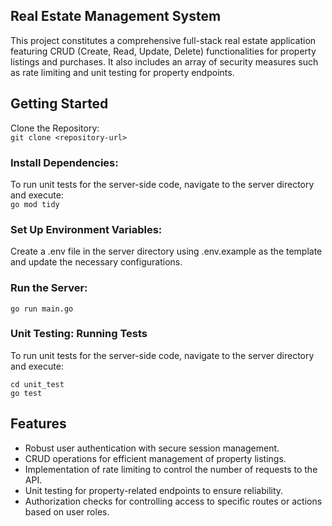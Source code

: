 ## Real Estate Management System

This project constitutes a comprehensive full-stack real estate application featuring CRUD (Create, Read, Update, Delete) functionalities for property listings and purchases.
It also includes an array of security measures such as rate limiting and unit testing for property endpoints.

## Getting Started

Clone the Repository: <br>
`git clone <repository-url>`

### Install Dependencies:

To run unit tests for the server-side code, navigate to the server directory and execute:<br>
`go mod tidy`

### Set Up Environment Variables:

Create a .env file in the server directory using .env.example as the template and update the necessary configurations.

### Run the Server:

`go run main.go`

### Unit Testing: Running Tests

To run unit tests for the server-side code, navigate to the server directory and execute:<br>

`cd unit_test`<br>
`go test`

## Features

- Robust user authentication with secure session management.
- CRUD operations for efficient management of property listings.
- Implementation of rate limiting to control the number of requests to the API.
- Unit testing for property-related endpoints to ensure reliability.
- Authorization checks for controlling access to specific routes or actions based on user roles.
